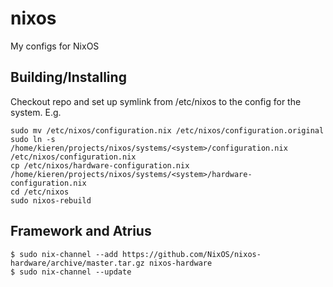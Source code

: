 # nixos
My configs for NixOS

## Building/Installing
Checkout repo and set up symlink from /etc/nixos to the config for the system. E.g.  
```
sudo mv /etc/nixos/configuration.nix /etc/nixos/configuration.original
sudo ln -s /home/kieren/projects/nixos/systems/<system>/configuration.nix /etc/nixos/configuration.nix
cp /etc/nixos/hardware-configuration.nix /home/kieren/projects/nixos/systems/<system>/hardware-configuration.nix
cd /etc/nixos
sudo nixos-rebuild
```

## Framework and Atrius
```
$ sudo nix-channel --add https://github.com/NixOS/nixos-hardware/archive/master.tar.gz nixos-hardware
$ sudo nix-channel --update
```